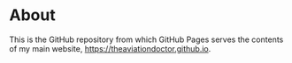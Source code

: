 # About

This is the GitHub repository from which GitHub Pages serves the contents of my main website, https://theaviationdoctor.github.io.

